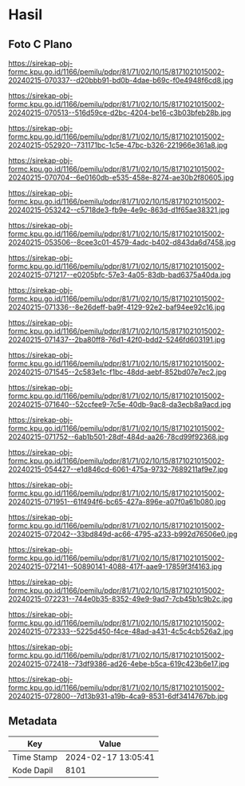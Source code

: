 # Hasil

## Foto C Plano

https://sirekap-obj-formc.kpu.go.id/1166/pemilu/pdpr/81/71/02/10/15/8171021015002-20240215-070337--d20bbb91-bd0b-4dae-b69c-f0e4948f6cd8.jpg

https://sirekap-obj-formc.kpu.go.id/1166/pemilu/pdpr/81/71/02/10/15/8171021015002-20240215-070513--516d59ce-d2bc-4204-be16-c3b03bfeb28b.jpg

https://sirekap-obj-formc.kpu.go.id/1166/pemilu/pdpr/81/71/02/10/15/8171021015002-20240215-052920--731171bc-1c5e-47bc-b326-221966e361a8.jpg

https://sirekap-obj-formc.kpu.go.id/1166/pemilu/pdpr/81/71/02/10/15/8171021015002-20240215-070704--6e0160db-e535-458e-8274-ae30b2f80605.jpg

https://sirekap-obj-formc.kpu.go.id/1166/pemilu/pdpr/81/71/02/10/15/8171021015002-20240215-053242--c5718de3-fb9e-4e9c-863d-d1f65ae38321.jpg

https://sirekap-obj-formc.kpu.go.id/1166/pemilu/pdpr/81/71/02/10/15/8171021015002-20240215-053506--8cee3c01-4579-4adc-b402-d843da6d7458.jpg

https://sirekap-obj-formc.kpu.go.id/1166/pemilu/pdpr/81/71/02/10/15/8171021015002-20240215-071217--e0205bfc-57e3-4a05-83db-bad6375a40da.jpg

https://sirekap-obj-formc.kpu.go.id/1166/pemilu/pdpr/81/71/02/10/15/8171021015002-20240215-071336--8e26deff-ba9f-4129-92e2-baf94ee92c16.jpg

https://sirekap-obj-formc.kpu.go.id/1166/pemilu/pdpr/81/71/02/10/15/8171021015002-20240215-071437--2ba80ff8-76d1-42f0-bdd2-5246fd603191.jpg

https://sirekap-obj-formc.kpu.go.id/1166/pemilu/pdpr/81/71/02/10/15/8171021015002-20240215-071545--2c583e1c-f1bc-48dd-aebf-852bd07e7ec2.jpg

https://sirekap-obj-formc.kpu.go.id/1166/pemilu/pdpr/81/71/02/10/15/8171021015002-20240215-071640--52ccfee9-7c5e-40db-9ac8-da3ecb8a9acd.jpg

https://sirekap-obj-formc.kpu.go.id/1166/pemilu/pdpr/81/71/02/10/15/8171021015002-20240215-071752--6ab1b501-28df-484d-aa26-78cd99f92368.jpg

https://sirekap-obj-formc.kpu.go.id/1166/pemilu/pdpr/81/71/02/10/15/8171021015002-20240215-054427--e1d846cd-6061-475a-9732-7689211af9e7.jpg

https://sirekap-obj-formc.kpu.go.id/1166/pemilu/pdpr/81/71/02/10/15/8171021015002-20240215-071951--61f494f6-bc65-427a-896e-a07f0a61b080.jpg

https://sirekap-obj-formc.kpu.go.id/1166/pemilu/pdpr/81/71/02/10/15/8171021015002-20240215-072042--33bd849d-ac66-4795-a233-b992d76506e0.jpg

https://sirekap-obj-formc.kpu.go.id/1166/pemilu/pdpr/81/71/02/10/15/8171021015002-20240215-072141--50890141-4088-417f-aae9-17859f3f4163.jpg

https://sirekap-obj-formc.kpu.go.id/1166/pemilu/pdpr/81/71/02/10/15/8171021015002-20240215-072231--744e0b35-8352-49e9-9ad7-7cb45b1c9b2c.jpg

https://sirekap-obj-formc.kpu.go.id/1166/pemilu/pdpr/81/71/02/10/15/8171021015002-20240215-072333--5225d450-f4ce-48ad-a431-4c5c4cb526a2.jpg

https://sirekap-obj-formc.kpu.go.id/1166/pemilu/pdpr/81/71/02/10/15/8171021015002-20240215-072418--73df9386-ad26-4ebe-b5ca-619c423b6e17.jpg

https://sirekap-obj-formc.kpu.go.id/1166/pemilu/pdpr/81/71/02/10/15/8171021015002-20240215-072800--7d13b931-a19b-4ca9-8531-6df3414767bb.jpg


## Metadata

| Key        | Value               |
| ---------- | ------------------- |
| Time Stamp | 2024-02-17 13:05:41 |
| Kode Dapil | 8101                |




